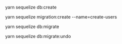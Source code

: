 yarn sequelize db:create

yarn sequelize migration:create --name=create-users

yarn sequelize db:migrate

yarn sequelize db:migrate:undo
